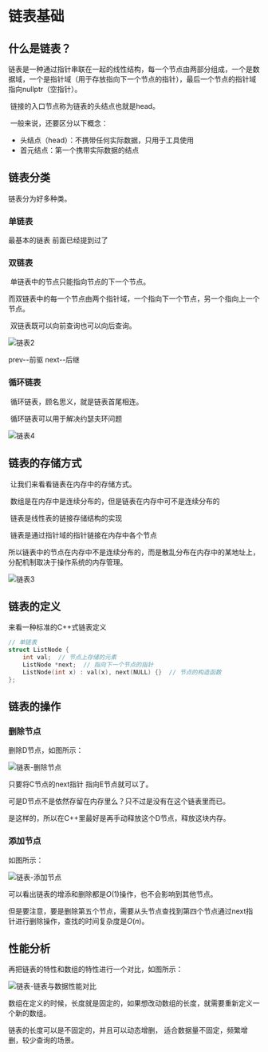 # 链表基础

## 什么是链表？

​	链表是一种通过指针串联在一起的线性结构，每一个节点由两部分组成，一个是数据域，一个是指针域（用于存放指向下一个节点的指针），最后一个节点的指针域指向nullptr（空指针）。

​	链接的入口节点称为链表的头结点也就是head。

​	一般来说，还要区分以下概念：

- 头结点（head）：不携带任何实际数据，只用于工具使用
- 首元结点：第一个携带实际数据的结点

## 链表分类

链表分为好多种类。

### 单链表

最基本的链表 前面已经提到过了

### 双链表

​	单链表中的节点只能指向节点的下一个节点。

​	而双链表中的每一个节点由两个指针域，一个指向下一个节点，另一个指向上一个节点。

​	双链表既可以向前查询也可以向后查询。

![链表2](https://img-blog.csdnimg.cn/20200806194559317.png)

prev--前驱  next--后继

### 循环链表

​	循环链表，顾名思义，就是链表首尾相连。

​	循环链表可以用于解决约瑟夫环问题

![链表4](https://img-blog.csdnimg.cn/20200806194629603.png)

## 链表的存储方式

​	让我们来看看链表在内存中的存储方式。

​	数组是在内存中是连续分布的，但是链表在内存中可不是连续分布的

​	链表是线性表的链接存储结构的实现

​	链表是通过指针域的指针链接在内存中各个节点

​	所以链表中的节点在内存中不是连续分布的，而是散乱分布在内存中的某地址上，分配机制取决于操作系统的内存管理。

![链表3](https://img-blog.csdnimg.cn/20200806194613920.png)

## 链表的定义

来看一种标准的C++式链表定义

```c++
// 单链表
struct ListNode {
    int val;  // 节点上存储的元素
    ListNode *next;  // 指向下一个节点的指针
    ListNode(int x) : val(x), next(NULL) {}  // 节点的构造函数
};
```

## 链表的操作

### 删除节点

删除D节点，如图所示：

![链表-删除节点](https://img-blog.csdnimg.cn/20200806195114541.png)

只要将C节点的next指针 指向E节点就可以了。

可是D节点不是依然存留在内存里么？只不过是没有在这个链表里而已。

是这样的，所以在C++里最好是再手动释放这个D节点，释放这块内存。

### 添加节点

如图所示：

![链表-添加节点](https://img-blog.csdnimg.cn/20200806195134331.png)

可以看出链表的增添和删除都是$O(1)$操作，也不会影响到其他节点。

但是要注意，要是删除第五个节点，需要从头节点查找到第四个节点通过next指针进行删除操作，查找的时间复杂度是$O(n)$。

## 性能分析

再把链表的特性和数组的特性进行一个对比，如图所示：

![链表-链表与数据性能对比](https://img-blog.csdnimg.cn/20200806195200276.png)

数组在定义的时候，长度就是固定的，如果想改动数组的长度，就需要重新定义一个新的数组。

链表的长度可以是不固定的，并且可以动态增删， 适合数据量不固定，频繁增删，较少查询的场景。

